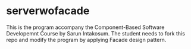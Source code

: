 # serverwofacade
This is the program accompany the Component-Based Software Developemnt Course by Sarun Intakosum. 
The student needs to fork this repo and modify the program by applying Facade design pattern.
